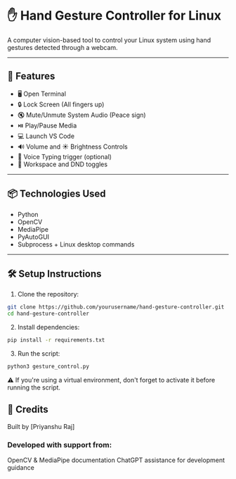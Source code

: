 # ✋ Hand Gesture Controller for Linux

A computer vision-based tool to control your Linux system using hand gestures detected through a webcam.

---

## 🎯 Features

- 🖥️ Open Terminal 
- 🔒 Lock Screen (All fingers up)
- 🔇 Mute/Unmute System Audio (Peace sign)
- ⏯️ Play/Pause Media
- 💻 Launch VS Code
- 🔊 Volume and ☀️ Brightness Controls
- 🎤 Voice Typing trigger (optional)
- 🧠 Workspace and DND toggles

---

## 📦 Technologies Used

- Python
- OpenCV
- MediaPipe
- PyAutoGUI
- Subprocess + Linux desktop commands

---

## 🛠️ Setup Instructions

1. Clone the repository:

```bash
git clone https://github.com/yourusername/hand-gesture-controller.git
cd hand-gesture-controller
```

2. Install dependencies:

```bash
pip install -r requirements.txt
```

3. Run the script:

```bash
python3 gesture_control.py
```


⚠️ If you're using a virtual environment, don't forget to activate it before running the script.



## 🧠 Credits

Built by [Priyanshu Raj]

### Developed with support from:

OpenCV & MediaPipe documentation
ChatGPT assistance for development guidance


